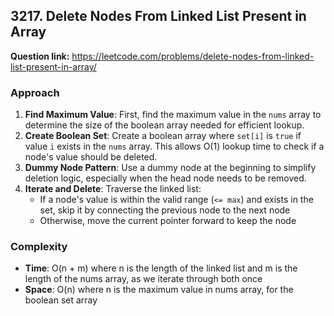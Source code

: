 ## 3217. Delete Nodes From Linked List Present in Array

**Question link:** https://leetcode.com/problems/delete-nodes-from-linked-list-present-in-array/

### Approach
1. **Find Maximum Value**: First, find the maximum value in the `nums` array to determine the size of the boolean array needed for efficient lookup.
2. **Create Boolean Set**: Create a boolean array where `set[i]` is `true` if value `i` exists in the `nums` array. This allows O(1) lookup time to check if a node's value should be deleted.
3. **Dummy Node Pattern**: Use a dummy node at the beginning to simplify deletion logic, especially when the head node needs to be removed.
4. **Iterate and Delete**: Traverse the linked list:
   - If a node's value is within the valid range (`<= max`) and exists in the set, skip it by connecting the previous node to the next node
   - Otherwise, move the current pointer forward to keep the node

### Complexity
- **Time**: O(n + m) where n is the length of the linked list and m is the length of the nums array, as we iterate through both once
- **Space**: O(n) where n is the maximum value in nums array, for the boolean set array